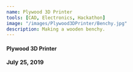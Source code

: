 ```yaml
---
name: Plywood 3D Printer
tools: [CAD, Electronics, Hackathon]
image: "/images/Plywood3DPrinter/Benchy.jpg"
description: Making a wooden benchy.
---
```

#### <b>Plywood 3D Printer<b>
<p style="font-size:15px; padding: 0 0 1em 0;">July 25, 2019</p>
